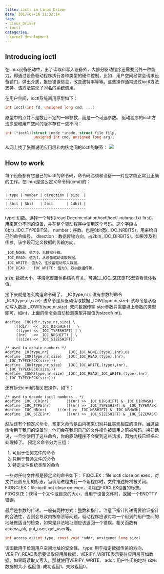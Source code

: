 ```yaml
---
title: ioctl in Linux Driver
date: 2017-07-16 21:32:14
tags:
- Linux_Driver
- ioctl
categories:
- kernel_development
---
```


## Introducing ioctl 
在linux设备驱动中，出了读取和写入设备外，大部分驱动程序还需要另外一种能力，即通过设备驱动程序执行各种类型的硬件控制，比如，用户空间经常会请求设备锁门，弹出介质，报告错误信息，改变波特率等等。这些操作通常通过ioctl方法支持。该方法实现了同名的系统调用。
<!-- more -->
在用户空间，ioctl系统调用原型如下：
```c
int ioctl(int fd, unsigned long cmd, ...)
```
原型中的点并不是数目不定的一串参数，而是一个可选参数。
驱动程序的ioctl方法原型和用户空间的版本存在一些不同：
```c
int (*ioctl)(struct inode *inode, struct file filp,
			 unsigned int cmd, unsigned long arg);
```
从网上找了张图说明应用层和内核之间的ioctl的联系：
<img src="http://of38fq57s.bkt.clouddn.com/ioctl.png">

## How to work
每个设备都有它自己的ioctl的命令码，命令码必须和设备一一对应才能正常且正确的工作。在linux是这么定义命令码(cmd)的：
```
-------------------------------------
| type | number | direction | size  |
-------------------------------------
| 8bit | 8bit   | 2bit      | 14bit |
-------------------------------------
```
type: 幻数。选择一个号码(read Documentation/ioctl/ioctl-nubmer.txt first)，用来区分不同的设备，并在整个驱动程序中使用这个号码。这个字段占8bit(_IOC_TYPEBITS)。
number：序数。也是8bit宽(_IOC_NRBITS)，用来给自己的命令编号。
direction：数据传输方向。占2bit(_IOC_DIRBITS)。如果涉及到传参，该字段可定义数据的传输方向。
```
_IOC_NONE: 值为0，无数据传输。
_IOC_READ: 值为1，从设备驱动读取数据。
_IOC_WRITE: 值为2，往设备驱动写入数据。
_IOC_READ | _IOC_WRITE: 值为3，双向数据传输。
```
size: 数据大小，字段宽度跟体系结构有关。可通过_IOC_SIZEBITS宏查看具体数值。

接下来就是怎么构造命令码了。
_IO(type,nr): 没有参数的命令
_IOR(type,nr,size): 该命令是从驱动读取数据
_IOW(type,nr,size): 该命令是从驱动写入数据
_IOWR(type,nr,size): 双向数据传输
size参数只需要填上参数的类型即可，如int，上面的命令会自动检测类型并赋值为sizeof(int)。
```
#define _IOC(dir,type,nr,size) \
	(((dir)  << _IOC_DIRSHIFT) | \
	 ((type) << _IOC_TYPESHIFT) | \
	 ((nr)   << _IOC_NRSHIFT) | \
	 ((size) << _IOC_SIZESHIFT))

/* used to create numbers */
#define _IO(type,nr)		_IOC(_IOC_NONE,(type),(nr),0)
#define _IOR(type,nr,size)	_IOC(_IOC_READ,(type),(nr),(_IOC_TYPECHECK(size)))
#define _IOW(type,nr,size)	_IOC(_IOC_WRITE,(type),(nr),(_IOC_TYPECHECK(size)))
#define _IOWR(type,nr,size)	_IOC(_IOC_READ|_IOC_WRITE,(type),(nr),(_IOC_TYPECHECK(size)))
```
还有拆分cmd的相关宏操作，如下：
```
/* used to decode ioctl numbers.. */
#define _IOC_DIR(nr)		(((nr) >> _IOC_DIRSHIFT) & _IOC_DIRMASK)
#define _IOC_TYPE(nr)		(((nr) >> _IOC_TYPESHIFT) & _IOC_TYPEMASK)
#define _IOC_NR(nr)		(((nr) >> _IOC_NRSHIFT) & _IOC_NRMASK)
#define _IOC_SIZE(nr)		(((nr) >> _IOC_SIZESHIFT) & _IOC_SIZEMASK)
```

然后还有个预定义命令，预定义命令是由内核来识别并且实现相应的操作。当这些命令用于我们的设备时，他们会在我们自己的文件操作被调用之前被解码，换句话说，一旦你使用了这些命令，你的驱动程序不会受到这些请求，因为内核已经把它处理掉了。
预定义命令分为三组：
1. 可用于任何文件的命令
2. 只用于普通文件的命令
3. 特定文件系统类型的命令

一些对任何文件都是预定义的命令如下：
FIOCLEX：file ioctl close on exec，对文件设置专用的标志，当调用进程执行一个新程序时，文件描述符将被关闭。
FIONCLEX：file ioctl not close on exec，清除由FIOCLEX设置的标志。
FIOQSIZE：获得一个文件或目录的大小，当用于设备文件时，返回一个ENOTTY错误。

最后是参数的传递。一般有两种方式：整数和指针。注意下指针传递需要验证指针的合法性，否则会导致内核崩溃等问题。驱动程序应该对每一个用到的用户空间的地址做适当的检查，如果是非法地址则应该返回一个错误。相关函数有access_ok, put_user, get_user等。
```c
int access_ok(int type, const void *addr, unsigened long size)
```
该函数用于检测用户空间地址的安全性。
type: 用于指定数据传输的方向，VERIFY_READ表示要读取应用层数据，VERIFY_WRITE表示要往应用层写如数据。如果既读取又写入，那就使用VERIFY_WRITE。
addr: 用户空间的地址
size: 数据的大小
返回值: 成功返回1，失败返回0。


